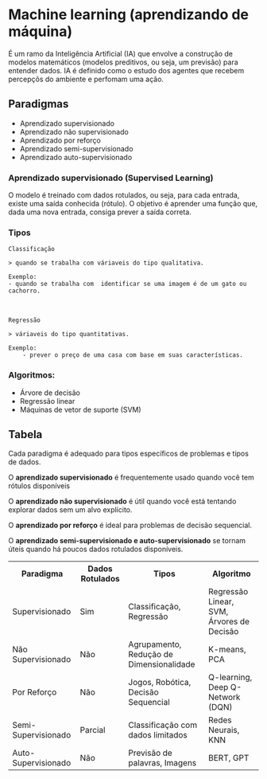 # Machine learning (aprendizando de máquina)
É um ramo da Inteligência Artificial (IA) que envolve a construção de modelos matemáticos (modelos preditivos, ou seja, um previsão) para entender dados. IA é definido como o estudo dos agentes que recebem percepçõs do ambiente e perfomam uma ação. 


## Paradigmas
- Aprendizado supervisionado
- Aprendizado não supervisionado
- Aprendizado por reforço
- Aprendizado semi-supervisionado
- Aprendizado auto-supervisionado


### Aprendizado supervisionado  (Supervised Learning)

O modelo é treinado com dados rotulados, ou seja, para cada entrada, existe uma saída conhecida (rótulo). O objetivo é aprender uma função que, dada uma nova entrada, consiga prever a saída correta.

### Tipos
    Classificação 

    > quando se trabalha com váriaveis do tipo qualitativa.

    Exemplo: 
    - quando se trabalha com  identificar se uma imagem é de um gato ou cachorro.

<br>

    Regressão

    > váriaveis do tipo quantitativas.

    Exemplo:
        - prever o preço de uma casa com base em suas características.


### Algoritmos:

- Árvore de decisão
- Regressão linear
- Máquinas de vetor de suporte (SVM)

## Tabela

Cada paradigma é adequado para tipos específicos de problemas e tipos de dados. 

O **aprendizado supervisionado** é frequentemente usado quando você tem rótulos disponíveis

O **aprendizado não supervisionado** é útil quando você está tentando explorar dados sem um alvo explícito.

O **aprendizado por reforço** é ideal para problemas de decisão sequencial.

O **aprendizado semi-supervisionado e auto-supervisionado** se tornam úteis quando há poucos dados rotulados disponíveis.

<table>
    <tr>
        <th>Paradigma</th>
        <th>Dados Rotulados</th>
        <th>Tipos</th>
        <th>Algoritmo</th>
    </tr>
    <tr>
        <td>Supervisionado</td>
        <td>Sim</td>
        <td>Classificação, Regressão</td>
        <td>Regressão Linear, SVM, Árvores de Decisão</td>
    </tr>
    <tr>
        <td>Não Supervisionado</td>
        <td>Não</td>
        <td>Agrupamento, Redução de Dimensionalidade</td>
        <td>K-means, PCA</td>
    </tr>
    <tr>
        <td>Por Reforço</td>
        <td>Não</td>
        <td>Jogos, Robótica, Decisão Sequencial</td>
        <td>Q-learning, Deep Q-Network (DQN)</td>
    </tr>
    <tr>
        <td>Semi-Supervisionado</td>
        <td>Parcial</td>
        <td>Classificação com dados limitados</td>
        <td>Redes Neurais, KNN</td>
    </tr>
    <tr>
        <td>Auto-Supervisionado</td>
        <td>Não</td>
        <td>Previsão de palavras, Imagens</td>
        <td>BERT, GPT</td>
    </tr>
</table>